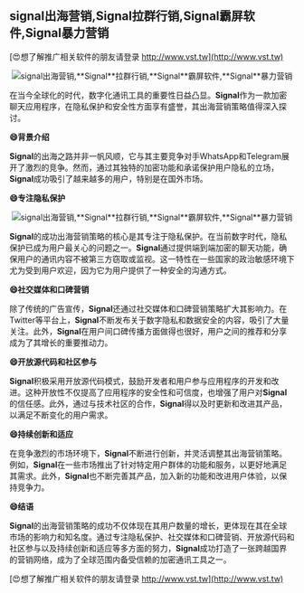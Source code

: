 ## **signal出海营销,**Signal**拉群行销,**Signal**霸屏软件,**Signal**暴力营销**

[😍想了解推广相关软件的朋友请登录 http://www.vst.tw](http://www.vst.tw)

 <center><img src="https://vst.tw/MP4/tuiguang/png/0.png" alt="signal出海营销,**Signal**拉群行销,**Signal**霸屏软件,**Signal**暴力营销"></center>

在当今全球化的时代，数字化通讯工具的重要性日益凸显。**Signal**作为一款加密聊天应用程序，在隐私保护和安全性方面享有盛誉，其出海营销策略值得深入探讨。

**😄背景介绍**

**Signal**的出海之路并非一帆风顺，它与其主要竞争对手WhatsApp和Telegram展开了激烈的竞争。然而，通过其独特的加密功能和承诺保护用户隐私的立场，**Signal**成功吸引了越来越多的用户，特别是在国外市场。

**😄专注隐私保护**

 <center><img src="https://vst.tw/MP4/tuiguang/png/6.png" alt="signal出海营销,**Signal**拉群行销,**Signal**霸屏软件,**Signal**暴力营销"></center>

**Signal**的成功出海营销策略的核心是其专注于隐私保护。在当前数字时代，隐私保护已成为用户最关心的问题之一。**Signal**通过提供端到端加密的聊天功能，确保用户的通讯内容不被第三方窃取或监视。这一特性在一些国家的政治敏感环境下尤为受到用户欢迎，因为它为用户提供了一种安全的沟通方式。

**😄社交媒体和口碑营销**

除了传统的广告宣传，**Signal**还通过社交媒体和口碑营销策略扩大其影响力。在Twitter等平台上，**Signal**不断发布关于数字隐私和数据安全的内容，吸引了大量关注。此外，**Signal**在用户间口碑传播方面做得也很好，用户之间的推荐和分享成为了其增长的重要推动力。

**😄开放源代码和社区参与**

**Signal**积极采用开放源代码模式，鼓励开发者和用户参与应用程序的开发和改进。这种开放性不仅提高了应用程序的安全性和可信度，也增强了用户对**Signal**的信任感。此外，通过与技术社区的合作，**Signal**得以及时更新和改进其产品，以满足不断变化的用户需求。

**😄持续创新和适应**

在竞争激烈的市场环境下，**Signal**不断进行创新，并灵活调整其出海营销策略。例如，**Signal**在一些市场推出了针对特定用户群体的功能和服务，以更好地满足其需求。此外，**Signal**也不断完善其产品，加入新的功能和改进用户体验，以保持竞争力。

**😄结语**

**Signal**的出海营销策略的成功不仅体现在其用户数量的增长，更体现在其在全球市场的影响力和知名度。通过专注隐私保护、社交媒体和口碑营销、开放源代码和社区参与以及持续创新和适应等多方面的努力，**Signal**成功打造了一张跨越国界的营销网络，成为了全球范围内备受信赖的加密通讯工具之一。

[😍想了解推广相关软件的朋友请登录 http://www.vst.tw](http://www.vst.tw)



